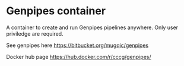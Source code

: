 # Genpipes container

A container to create and run Genpipes pipelines anywhere. Only user priviledge are required.

See genpipes here https://bitbucket.org/mugqic/genpipes

Docker hub page https://hub.docker.com/r/cccg/genpipes/
